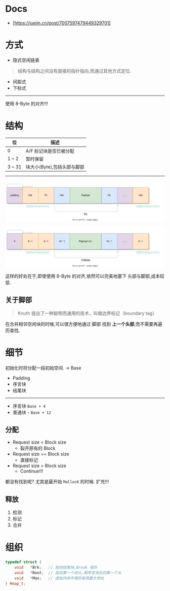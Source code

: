 # Docs

- [https://juejin.cn/post/7007597479449329701]

# 方式

- 隐式空闲链表

> 结构与结构之间没有直接的指针指向,而通过其他方式定位.

- 间距式
- 下标式

---

使用 8-Byte 的对齐!!!

# 结构

| 位       | 描述                      |
| -------- | ------------------------ |
| 0        | A/F 标记块是否已被分配      |
| 1 ~ 2    | 暂时保留                  |
| 3 ~ 31   | 块大小(Byte),包括头部与脚部 |

---

![./Images/HeapStruct.svg](./Images/HeapStruct.svg)

![./Images/HeapDetails.svg](./Images/HeapDetails.svg)

这样的好处在于,即使使用 8-Byte 的对齐,依然可以完美地塞下 头部与脚部,成本较低.

## 关于脚部

> Knuth 提出了一种聪明而通用的技术，叫做边界标记（boundary tag）

在合并相邻空闲块的时候,可以很方便地通过 脚部 找到 **上一个头部**,而不需要再遍历查找.

# 细节

初始化时将分配一段初始空间. -> Base

- Padding
- 序言块
- 结尾块

---

- 序言块  `Base + 4`
- 普通块 - `Base + 12`

## 分配

- Request size <  Block size
  - 裂开原有的 Block
- Request size == Block size
  - 直接标记
- Request size >  Block size
  - Continue!!!

都没有找到呢? 尤其是最开始 `MallocK` 的时候. 扩充!!!

## 释放

1. 检测
2. 标记
3. 合并

# 组织

```c++
typedef struct {
    void   *Brk;   // 指向结尾块,Break 指针
    void   *Root;  // 指向第一个块头,即序言块后的第一个头
    void   *Max;   // 虚拟内存中堆的有效最大地址
} Heap_t;
```
